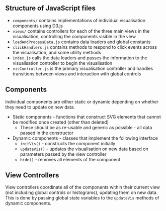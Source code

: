 ## Structure of JavaScript files

- `components/` contains implementations of individual visualisation components using D3.js
- `views/` contains controllers for each of the three main views in the visualisation, controlling the components visible in the view
- `loadAndProcessData.js` contains data loaders and global constants
- `clickHandlers.js` contains methods to respond to click events across the visualisation, and some utility methods
- `index.js` calls the data loaders and passes the information to the visualisation controller to begin the visualisation
- `visController.js` is the primary visualisation controller and handles transitions between views and interaction with global controls

## Components

Individual components are either static or dynamic depending on whether they need to update on new data.
- Static components - functions that construct SVG elements that cannot be modified once created (other than deleted)
  - These should be as re-usable and generic as possible - all data passed in the constructor
- Dynamic components - classes that implement the following interface
  - `initVis()` - constructs the component initially
  - `updateVis()` - updates the visualisation on new data based on parameters passed by the view controller
  - `hide()` - removes all elements of the component

## View Controllers

View controllers coordinate all of the components within their current view (not including global controls or histograms), updating them on new data. This is done by passing global state variables to the `updateVis` methods of dynamic components.
